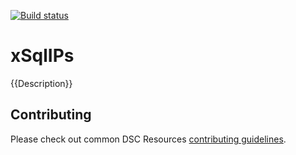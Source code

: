 [![Build status](https://ci.appveyor.com/api/projects/status/0mcha27s748sgc75/branch/master?svg=true)](https://ci.appveyor.com/project/PowerShell/xsqlps/branch/master)

# xSqlIPs

{{Description}}

## Contributing
Please check out common DSC Resources [contributing guidelines](https://github.com/PowerShell/DscResource.Kit/blob/master/CONTRIBUTING.md).

